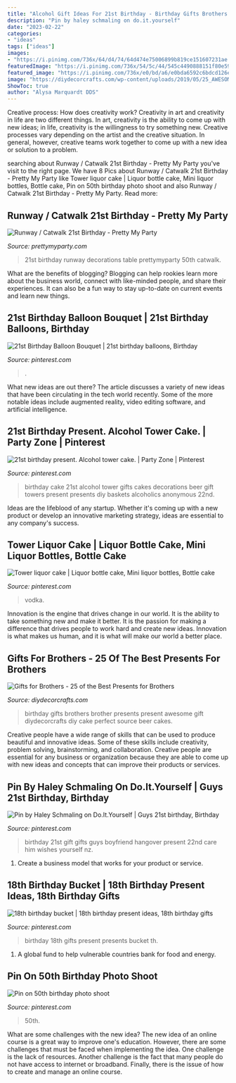 ```yaml
---
title: "Alcohol Gift Ideas For 21st Birthday - Birthday Gifts Brothers Brother Presents Present Awesome Gift Diydecorcrafts Diy Cake Perfect Source Beer Cakes"
description: "Pin by haley schmaling on do.it.yourself"
date: "2023-02-22"
categories:
- "ideas"
tags: ["ideas"]
images:
- "https://i.pinimg.com/736x/64/d4/74/64d474e75006899b819ce151607231ae.jpg"
featuredImage: "https://i.pinimg.com/736x/54/5c/44/545c4490888151f80e59c037f2f97271.jpg"
featured_image: "https://i.pinimg.com/736x/e0/bd/a6/e0bda6592c6bdcd126ecad7a625c2fc3--nd-birthday-birthday-wishes.jpg"
image: "https://diydecorcrafts.com/wp-content/uploads/2019/05/25_AWESOME_GIFTS_FOR_BROTHERS_-_Find_the_Best_Presents_for_Brothers-3.jpg"
ShowToc: true
author: "Alysa Marquardt DDS"
---
```



Creative process: How does creativity work?
Creativity in art and creativity in life are two different things. In art, creativity is the ability to come up with new ideas; in life, creativity is the willingness to try something new. Creative processes vary depending on the artist and the creative situation. In general, however, creative teams work together to come up with a new idea or solution to a problem.

	

		
searching about Runway / Catwalk 21st Birthday - Pretty My Party you've visit to the right page. We have 8 Pics about Runway / Catwalk 21st Birthday - Pretty My Party like Tower liquor cake | Liquor bottle cake, Mini liquor bottles, Bottle cake, Pin on 50th birthday photo shoot and also Runway / Catwalk 21st Birthday - Pretty My Party. Read more:
		
    
## Runway / Catwalk 21st Birthday - Pretty My Party

<img loading=lazy src="https://www.prettymyparty.com/wp-content/uploads/2012/05/catwwalkfeature.jpg" onerror="this.onerror=null;this.src='https://tse4.mm.bing.net/th?id=OIP.hhdpwJcXAFKLSttn_y8noAHaD9&amp;pid=15.1';" alt="Runway / Catwalk 21st Birthday - Pretty My Party">

_Source: prettymyparty.com_

>21st birthday runway decorations table prettymyparty 50th catwalk. 

	

What are the benefits of blogging?
Blogging can help rookies learn more about the business world, connect with like-minded people, and share their experiences. It can also be a fun way to stay up-to-date on current events and learn new things.

    
## 21st Birthday Balloon Bouquet | 21st Birthday Balloons, Birthday

<img loading=lazy src="https://i.pinimg.com/736x/64/d4/74/64d474e75006899b819ce151607231ae.jpg" onerror="this.onerror=null;this.src='https://tse1.mm.bing.net/th?id=OIP.lMnoVkVzq858VuqamDDrYQHaJ-&amp;pid=15.1';" alt="21st Birthday Balloon Bouquet | 21st birthday balloons, Birthday">

_Source: pinterest.com_

>. 

	

What new ideas are out there?
The article discusses a variety of new ideas that have been circulating in the tech world recently. Some of the more notable ideas include augmented reality, video editing software, and artificial intelligence.

    
## 21st Birthday Present. Alcohol Tower Cake. | Party Zone | Pinterest

<img loading=lazy src="https://s-media-cache-ak0.pinimg.com/736x/f7/be/dc/f7bedc16f8b8c1f4321340d2edac1cce.jpg" onerror="this.onerror=null;this.src='https://tse2.mm.bing.net/th?id=OIP.MEv8XlRQ6ssNduPftP7ZbQHaJ3&amp;pid=15.1';" alt="21st birthday present. Alcohol tower cake. | Party Zone | Pinterest">

_Source: pinterest.com_

>birthday cake 21st alcohol tower gifts cakes decorations beer gift towers present presents diy baskets alcoholics anonymous 22nd. 

	

Ideas are the lifeblood of any startup. Whether it's coming up with a new product or develop an innovative marketing strategy, ideas are essential to any company's success.

    
## Tower Liquor Cake | Liquor Bottle Cake, Mini Liquor Bottles, Bottle Cake

<img loading=lazy src="https://i.pinimg.com/736x/cd/77/ca/cd77ca42070350116a87bee1a94f0723.jpg" onerror="this.onerror=null;this.src='https://tse1.mm.bing.net/th?id=OIP.VTgWf5CxSksTJY0pxvzrlwHaJ4&amp;pid=15.1';" alt="Tower liquor cake | Liquor bottle cake, Mini liquor bottles, Bottle cake">

_Source: pinterest.com_

>vodka. 

	

Innovation is the engine that drives change in our world. It is the ability to take something new and make it better. It is the passion for making a difference that drives people to work hard and create new ideas. Innovation is what makes us human, and it is what will make our world a better place.

    
## Gifts For Brothers - 25 Of The Best Presents For Brothers

<img loading=lazy src="https://diydecorcrafts.com/wp-content/uploads/2019/05/25_AWESOME_GIFTS_FOR_BROTHERS_-_Find_the_Best_Presents_for_Brothers-3.jpg" onerror="this.onerror=null;this.src='https://tse4.mm.bing.net/th?id=OIP.7Y2AoJLQSeeiybVUxuZ9mAHaNU&amp;pid=15.1';" alt="Gifts for Brothers - 25 of the Best Presents for Brothers">

_Source: diydecorcrafts.com_

>birthday gifts brothers brother presents present awesome gift diydecorcrafts diy cake perfect source beer cakes. 

	

Creative people have a wide range of skills that can be used to produce beautiful and innovative ideas. Some of these skills include creativity, problem solving, brainstorming, and collaboration. Creative people are essential for any business or organization because they are able to come up with new ideas and concepts that can improve their products or services.

    
## Pin By Haley Schmaling On Do.It.Yourself | Guys 21st Birthday, Birthday

<img loading=lazy src="https://i.pinimg.com/736x/e0/bd/a6/e0bda6592c6bdcd126ecad7a625c2fc3--nd-birthday-birthday-wishes.jpg" onerror="this.onerror=null;this.src='https://tse4.mm.bing.net/th?id=OIP.NCJotP4J_OBdVLQ3YAU34QHaJ3&amp;pid=15.1';" alt="Pin by Haley Schmaling on Do.It.Yourself | Guys 21st birthday, Birthday">

_Source: pinterest.com_

>birthday 21st gift gifts guys boyfriend hangover present 22nd care him wishes yourself nz. 

	

1. Create a business model that works for your product or service.

    
## 18th Birthday Bucket | 18th Birthday Present Ideas, 18th Birthday Gifts

<img loading=lazy src="https://i.pinimg.com/736x/48/f9/02/48f902b8b2a9c0f7ea3dc7fea77d87e5--milestone-birthdays-th-birthday-presents.jpg" onerror="this.onerror=null;this.src='https://tse3.mm.bing.net/th?id=OIP.ZjTjJUMCLHVei4DsSCxhIAHaJ3&amp;pid=15.1';" alt="18th birthday bucket | 18th birthday present ideas, 18th birthday gifts">

_Source: pinterest.com_

>birthday 18th gifts present presents bucket th. 

	

1. A global fund to help vulnerable countries bank for food and energy.

    
## Pin On 50th Birthday Photo Shoot

<img loading=lazy src="https://i.pinimg.com/736x/54/5c/44/545c4490888151f80e59c037f2f97271.jpg" onerror="this.onerror=null;this.src='https://tse4.mm.bing.net/th?id=OIP.A2XUfWYq5QNz-Iq-vc2XCAHaLH&amp;pid=15.1';" alt="Pin on 50th birthday photo shoot">

_Source: pinterest.com_

>50th. 

	

What are some challenges with the new idea?
The new idea of an online course is a great way to improve one's education. However, there are some challenges that must be faced when implementing the idea. One challenge is the lack of resources. Another challenge is the fact that many people do not have access to internet or broadband. Finally, there is the issue of how to create and manage an online course.

